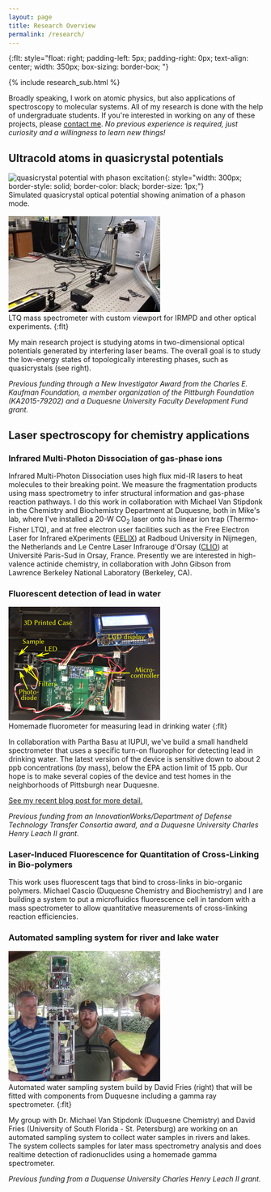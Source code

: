 ```yaml
---
layout: page
title: Research Overview
permalink: /research/
---
```

{:flt: style="float: right;
       padding-left: 5px;
       padding-right: 0px;
       text-align: center;
       width: 350px;
       box-sizing: border-box;
       "}

{% include research_sub.html %}

Broadly speaking, I work on atomic physics, but also applications of spectroscopy to molecular systems.  All of my research is done with the help of undergraduate students.  If you're interested in working on any of these projects, please [contact me](/about).  *No previous experience is required, just curiosity and a willingness to learn new things!*

## Ultracold atoms in quasicrystal potentials
<!-- ![quasicrystal potential](./assets/figs/qx-atoms-zoom-sm.png)-->
![quasicrystal potential with phason excitation](.\assets\figs\qx-phason-ani.gif){: style="width: 300px; border-style: solid; border-color: black; border-size: 1px;"}<br />
Simulated quasicrystal optical potential showing animation of a phason mode.<br /><br />
![LTQ with CO2 laser addition](./assets/photos/LTQ-CO2.jpg)<br />
LTQ mass spectrometer with custom viewport for IRMPD and other optical experiments.
{:flt}

My main research project is studying atoms in two-dimensional optical potentials generated by interfering laser beams.  The overall goal is to study the low-energy states of topologically interesting phases, such as quasicrystals (see right).

*Previous funding through a New Investigator Award from the Charles E. Kaufman Foundation, a member organization of the Pittburgh Foundation (KA2015-79202) and a Duquesne University Faculty Development Fund grant.*

## Laser spectroscopy for chemistry applications
### Infrared Multi-Photon Dissociation of gas-phase ions
Infrared Multi-Photon Dissociation uses high flux mid-IR lasers to heat molecules to their breaking point.
We measure the fragmentation products using mass spectrometry to infer structural information and gas-phase reaction pathways.
I do this work in collaboration with Michael Van Stipdonk in the Chemistry and Biochemistry Department at Duquesne,
both in Mike's lab, where I've installed a 20-W CO<sub>2</sub> laser onto his linear ion trap (Thermo-Fisher LTQ),
and at free electron user facilities such as the Free Electron Laser for Infrared eXperiments ([FELIX](http://www.ru.nl/felix/)) at Radboud University in Nijmegen, the Netherlands and Le Centre Laser Infrarouge d'Orsay ([CLIO](http://old.clio.lcp.u-psud.fr/clio_eng/clio_eng.htm)) at Université Paris-Sud in Orsay, France.
Presently we are interested in high-valence actinide chemistry, in collaboration with John Gibson from Lawrence Berkeley National Laboratory (Berkeley, CA).

### Fluorescent detection of lead in water
![Homemade fluorometer](./assets/photos/LG4-photo.png)<br />
Homemade fluorometer for measuring lead in drinking water
{:flt}

In collaboration with Partha Basu at IUPUI, we've build a small handheld spectrometer that uses a specific turn-on fluorophor for detecting lead in drinking water.  The latest version of the device is sensitive down to about 2 ppb concentrations (by mass), below the EPA action limit of 15 ppb.  Our hope is to make several copies of the device and test homes in the neighborhoods of Pittsburgh near Duquesne.

[See my recent blog post for more detail.](/research/2018/03/08/lead-background.html)

*Previous funding from an InnovationWorks/Department of Defense Technology Transfer Consortia award, and a Duquesne University Charles Henry Leach II grant.*

### Laser-Induced Fluorescence for Quantitation of Cross-Linking in Bio-polymers
This work uses fluorescent tags that bind to cross-links in bio-organic polymers.  Michael Cascio (Duquesne Chemistry and Biochemistry) and I are building a system to put a microfluidics fluorescence cell in tandom with a mass spectrometer to allow quantitative measurements of cross-linking reaction efficiencies.

### Automated sampling system for river and lake water
![Automated water sampler](./assets/photos/H2O-sampler.jpg)<br />
Automated water sampling system build by David Fries (right) that will be fitted with components from Duquesne including a gamma ray spectrometer.
{:flt}

My group with Dr. Michael Van Stipdonk (Duquesne Chemistry) and David Fries (University of South Florida - St. Petersburg) are working on an automated sampling system to collect water samples in rivers and lakes.  The system collects samples for later mass spectrometry analysis and does realtime detection of radionuclides using a homemade gamma spectrometer.

*Previous funding from a Duquense University Charles Henry Leach II grant.*